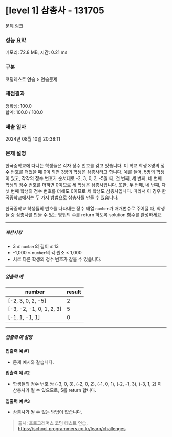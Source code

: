 # [level 1] 삼총사 - 131705 

[문제 링크](https://school.programmers.co.kr/learn/courses/30/lessons/131705) 

### 성능 요약

메모리: 72.8 MB, 시간: 0.21 ms

### 구분

코딩테스트 연습 > 연습문제

### 채점결과

정확성: 100.0<br/>합계: 100.0 / 100.0

### 제출 일자

2024년 08월 10일 20:38:11

### 문제 설명

<p>한국중학교에 다니는 학생들은 각자 정수 번호를 갖고 있습니다. 이 학교 학생 3명의 정수 번호를 더했을 때 0이 되면 3명의 학생은 삼총사라고 합니다. 예를 들어, 5명의 학생이 있고, 각각의 정수 번호가 순서대로 -2, 3, 0, 2, -5일 때, 첫 번째, 세 번째, 네 번째 학생의 정수 번호를 더하면 0이므로 세 학생은 삼총사입니다. 또한, 두 번째, 네 번째, 다섯 번째 학생의 정수 번호를 더해도 0이므로 세 학생도 삼총사입니다. 따라서 이 경우 한국중학교에서는 두 가지 방법으로 삼총사를 만들 수 있습니다.</p>

<p>한국중학교 학생들의 번호를 나타내는 정수 배열 <code>number</code>가 매개변수로 주어질 때, 학생들 중 삼총사를 만들 수 있는 방법의 수를 return 하도록 solution 함수를 완성하세요.</p>

<hr>

<h5>제한사항</h5>

<ul>
<li>3 ≤ <code>number</code>의 길이 ≤ 13</li>
<li>-1,000 ≤ <code>number</code>의 각 원소 ≤ 1,000</li>
<li>서로 다른 학생의 정수 번호가 같을 수 있습니다.</li>
</ul>

<hr>

<h5>입출력 예</h5>
<table class="table">
        <thead><tr>
<th>number</th>
<th>result</th>
</tr>
</thead>
        <tbody><tr>
<td>[-2, 3, 0, 2, -5]</td>
<td>2</td>
</tr>
<tr>
<td>[-3, -2, -1, 0, 1, 2, 3]</td>
<td>5</td>
</tr>
<tr>
<td>[-1, 1, -1, 1]</td>
<td>0</td>
</tr>
</tbody>
      </table>
<hr>

<h5>입출력 예 설명</h5>

<p><strong>입출력 예 #1</strong></p>

<ul>
<li>문제 예시와 같습니다.</li>
</ul>

<p><strong>입출력 예 #2</strong></p>

<ul>
<li>학생들의 정수 번호 쌍 (-3, 0, 3), (-2, 0, 2), (-1, 0, 1), (-2, -1, 3), (-3, 1, 2) 이 삼총사가 될 수 있으므로, 5를 return 합니다.</li>
</ul>

<p><strong>입출력 예 #3</strong></p>

<ul>
<li>삼총사가 될 수 있는 방법이 없습니다.</li>
</ul>


> 출처: 프로그래머스 코딩 테스트 연습, https://school.programmers.co.kr/learn/challenges